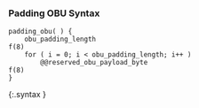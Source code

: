### Padding OBU Syntax

~~~~~
padding_obu( ) {
    obu_padding_length                                                         f(8)
    for ( i = 0; i < obu_padding_length; i++ )
        @@reserved_obu_payload_byte                                            f(8)
}    
~~~~~
{:.syntax }
